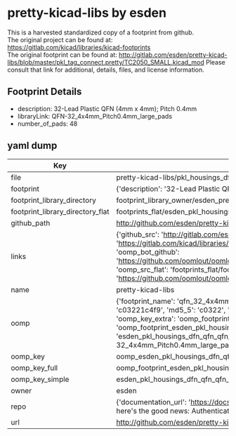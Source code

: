 # pretty-kicad-libs by esden  
This is a harvested standardized copy of a footprint from github.  
The original project can be found at:  
https://gitlab.com/kicad/libraries/kicad-footprints  
The original footprint can be found at:
http://gitlab.com/esden/pretty-kicad-libs/blob/master/pkl_tag_connect.pretty/TC2050_SMALL.kicad_mod
Please consult that link for additional, details, files, and license information.  
## Footprint Details
* description: 32-Lead Plastic QFN (4mm x 4mm); Pitch 0.4mm  
* libraryLink: QFN-32_4x4mm_Pitch0.4mm_large_pads  
* number_of_pads: 48  
## yaml dump  
| Key | Value |  
| --- | --- |  
| file | pretty-kicad-libs/pkl_housings_dfn_qfn.pretty/QFN-32_4x4mm_Pitch0.4mm_large_pads.kicad_mod |  
| footprint | {'description': '32-Lead Plastic QFN (4mm x 4mm); Pitch 0.4mm', 'libraryLink': 'QFN-32_4x4mm_Pitch0.4mm_large_pads', 'number_of_pads': 48} |  
| footprint_library_directory | footprint_library_owner/esden_pretty-kicad-libs |  
| footprint_library_directory_flat | footprints_flat/esden_pkl_housings_dfn_qfn_qfn_32_4x4mm_pitch0_4mm_large_pads/working |  
| github_path | http://github.com/esden/pretty-kicad-libs/blob/master/pkl_housings_dfn_qfn.pretty/QFN-32_4x4mm_Pitch0.4mm_large_pads.kicad_mod |  
| links | {'github_src': 'http://gitlab.com/esden/pretty-kicad-libs/blob/master/pkl_tag_connect.pretty/TC2050_SMALL.kicad_mod', 'github_src_repo': 'https://gitlab.com/kicad/libraries/kicad-footprints', 'oomp_bot': 'footprints/esden_pkl_housings_dfn_qfn_qfn_32_4x4mm_pitch0_4mm_large_pads/working', 'oomp_bot_github': 'https://github.com/oomlout/oomlout_oomp_footprint_bot/tree/main/footprints/esden_pkl_housings_dfn_qfn_qfn_32_4x4mm_pitch0_4mm_large_pads/working', 'oomp_src_flat': 'footprints_flat/footprints_flat/esden_pkl_housings_dfn_qfn_qfn_32_4x4mm_pitch0_4mm_large_pads/working', 'oomp_src_flat_github': 'https://github.com/oomlout/oomlout_oomp_footprint_src/tree/main/footprints_flat/esden_pkl_housings_dfn_qfn_qfn_32_4x4mm_pitch0_4mm_large_pads/working'} |  
| name | pretty-kicad-libs |  
| oomp | {'footprint_name': 'qfn_32_4x4mm_pitch0_4mm_large_pads', 'library_name': 'pkl_housings_dfn_qfn', 'md5': 'c03221c4f903d596ed9e83011ecd9ae1', 'md5_10': 'c03221c4f9', 'md5_5': 'c0322', 'md5_6': 'c03221', 'oomp_key': 'oomp_esden_pkl_housings_dfn_qfn_qfn_32_4x4mm_pitch0_4mm_large_pads', 'oomp_key_extra': 'oomp_footprint_esden_pkl_housings_dfn_qfn_qfn_32_4x4mm_pitch0_4mm_large_pads', 'oomp_key_full': 'oomp_footprint_esden_pkl_housings_dfn_qfn_qfn_32_4x4mm_pitch0_4mm_large_pads_c03221', 'oomp_key_simple': 'esden_pkl_housings_dfn_qfn_qfn_32_4x4mm_pitch0_4mm_large_pads', 'original_filename': 'pretty-kicad-libs/pkl_housings_dfn_qfn.pretty/QFN-32_4x4mm_Pitch0.4mm_large_pads.kicad_mod', 'owner_name': 'esden'} |  
| oomp_key | oomp_esden_pkl_housings_dfn_qfn_qfn_32_4x4mm_pitch0_4mm_large_pads |  
| oomp_key_full | oomp_footprint_esden_pkl_housings_dfn_qfn_qfn_32_4x4mm_pitch0_4mm_large_pads |  
| oomp_key_simple | esden_pkl_housings_dfn_qfn_qfn_32_4x4mm_pitch0_4mm_large_pads |  
| owner | esden |  
| repo | {'documentation_url': 'https://docs.github.com/rest/overview/resources-in-the-rest-api#rate-limiting', 'message': "API rate limit exceeded for 84.66.173.59. (But here's the good news: Authenticated requests get a higher rate limit. Check out the documentation for more details.)"} |  
| url | http://github.com/esden/pretty-kicad-libs |  

